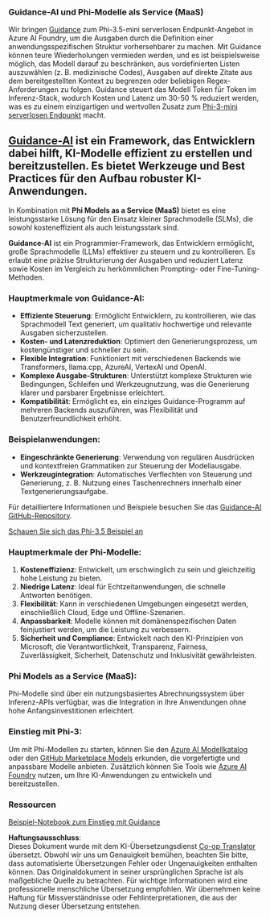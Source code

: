 <!--
CO_OP_TRANSLATOR_METADATA:
{
  "original_hash": "bd049872f37c3079c87d4fe17109cea0",
  "translation_date": "2025-05-07T10:49:16+00:00",
  "source_file": "md/01.Introduction/01/01.Guidance.md",
  "language_code": "de"
}
-->
### Guidance-AI und Phi-Modelle als Service (MaaS)  
Wir bringen [Guidance](https://github.com/guidance-ai/guidance) zum Phi-3.5-mini serverlosen Endpunkt-Angebot in Azure AI Foundry, um die Ausgaben durch die Definition einer anwendungsspezifischen Struktur vorhersehbarer zu machen. Mit Guidance können teure Wiederholungen vermieden werden, und es ist beispielsweise möglich, das Modell darauf zu beschränken, aus vordefinierten Listen auszuwählen (z. B. medizinische Codes), Ausgaben auf direkte Zitate aus dem bereitgestellten Kontext zu begrenzen oder beliebigen Regex-Anforderungen zu folgen. Guidance steuert das Modell Token für Token im Inferenz-Stack, wodurch Kosten und Latenz um 30-50 % reduziert werden, was es zu einem einzigartigen und wertvollen Zusatz zum [Phi-3-mini serverlosen Endpunkt](https://aka.ms/try-phi3.5mini) macht.

## [**Guidance-AI**](https://github.com/guidance-ai/guidance) ist ein Framework, das Entwicklern dabei hilft, KI-Modelle effizient zu erstellen und bereitzustellen. Es bietet Werkzeuge und Best Practices für den Aufbau robuster KI-Anwendungen.  

In Kombination mit **Phi Models as a Service (MaaS)** bietet es eine leistungsstarke Lösung für den Einsatz kleiner Sprachmodelle (SLMs), die sowohl kosteneffizient als auch leistungsstark sind.

**Guidance-AI** ist ein Programmier-Framework, das Entwicklern ermöglicht, große Sprachmodelle (LLMs) effektiver zu steuern und zu kontrollieren. Es erlaubt eine präzise Strukturierung der Ausgaben und reduziert Latenz sowie Kosten im Vergleich zu herkömmlichen Prompting- oder Fine-Tuning-Methoden.

### Hauptmerkmale von Guidance-AI:  
- **Effiziente Steuerung**: Ermöglicht Entwicklern, zu kontrollieren, wie das Sprachmodell Text generiert, um qualitativ hochwertige und relevante Ausgaben sicherzustellen.  
- **Kosten- und Latenzreduktion**: Optimiert den Generierungsprozess, um kostengünstiger und schneller zu sein.  
- **Flexible Integration**: Funktioniert mit verschiedenen Backends wie Transformers, llama.cpp, AzureAI, VertexAI und OpenAI.  
- **Komplexe Ausgabe-Strukturen**: Unterstützt komplexe Strukturen wie Bedingungen, Schleifen und Werkzeugnutzung, was die Generierung klarer und parsbarer Ergebnisse erleichtert.  
- **Kompatibilität**: Ermöglicht es, ein einziges Guidance-Programm auf mehreren Backends auszuführen, was Flexibilität und Benutzerfreundlichkeit erhöht.

### Beispielanwendungen:  
- **Eingeschränkte Generierung**: Verwendung von regulären Ausdrücken und kontextfreien Grammatiken zur Steuerung der Modellausgabe.  
- **Werkzeugintegration**: Automatisches Verflechten von Steuerung und Generierung, z. B. Nutzung eines Taschenrechners innerhalb einer Textgenerierungsaufgabe.

Für detailliertere Informationen und Beispiele besuchen Sie das [Guidance-AI GitHub-Repository](https://github.com/guidance-ai/guidance).

[Schauen Sie sich das Phi-3.5 Beispiel an](../../../../../code/01.Introduce/guidance.ipynb)

### Hauptmerkmale der Phi-Modelle:  
1. **Kosteneffizienz**: Entwickelt, um erschwinglich zu sein und gleichzeitig hohe Leistung zu bieten.  
2. **Niedrige Latenz**: Ideal für Echtzeitanwendungen, die schnelle Antworten benötigen.  
3. **Flexibilität**: Kann in verschiedenen Umgebungen eingesetzt werden, einschließlich Cloud, Edge und Offline-Szenarien.  
4. **Anpassbarkeit**: Modelle können mit domänenspezifischen Daten feinjustiert werden, um die Leistung zu verbessern.  
5. **Sicherheit und Compliance**: Entwickelt nach den KI-Prinzipien von Microsoft, die Verantwortlichkeit, Transparenz, Fairness, Zuverlässigkeit, Sicherheit, Datenschutz und Inklusivität gewährleisten.

### Phi Models as a Service (MaaS):  
Phi-Modelle sind über ein nutzungsbasiertes Abrechnungssystem über Inferenz-APIs verfügbar, was die Integration in Ihre Anwendungen ohne hohe Anfangsinvestitionen erleichtert.

### Einstieg mit Phi-3:  
Um mit Phi-Modellen zu starten, können Sie den [Azure AI Modellkatalog](https://ai.azure.com/explore/models) oder den [GitHub Marketplace Models](https://github.com/marketplace/models) erkunden, die vorgefertigte und anpassbare Modelle anbieten. Zusätzlich können Sie Tools wie [Azure AI Foundry](https://ai.azure.com) nutzen, um Ihre KI-Anwendungen zu entwickeln und bereitzustellen.

### Ressourcen  
[Beispiel-Notebook zum Einstieg mit Guidance](../../../../../code/01.Introduce/guidance.ipynb)

**Haftungsausschluss**:  
Dieses Dokument wurde mit dem KI-Übersetzungsdienst [Co-op Translator](https://github.com/Azure/co-op-translator) übersetzt. Obwohl wir uns um Genauigkeit bemühen, beachten Sie bitte, dass automatisierte Übersetzungen Fehler oder Ungenauigkeiten enthalten können. Das Originaldokument in seiner ursprünglichen Sprache ist als maßgebliche Quelle zu betrachten. Für wichtige Informationen wird eine professionelle menschliche Übersetzung empfohlen. Wir übernehmen keine Haftung für Missverständnisse oder Fehlinterpretationen, die aus der Nutzung dieser Übersetzung entstehen.